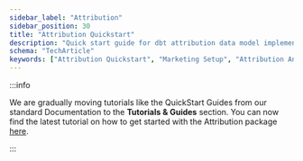 ```yaml
---
sidebar_label: "Attribution"
sidebar_position: 30
title: "Attribution Quickstart"
description: "Quick start guide for dbt attribution data model implementation for behavioral marketing analytics."
schema: "TechArticle"
keywords: ["Attribution Quickstart", "Marketing Setup", "Attribution Analytics", "Marketing Attribution", "Attribution Guide", "Marketing DBT"]
---
```


:::info

We are gradually moving tutorials like the QuickStart Guides from our standard Documentation to the **Tutorials & Guides** section. You can now find the latest tutorial on how to get started with the Attribution package [here](/tutorials/attribution/intro).

:::
